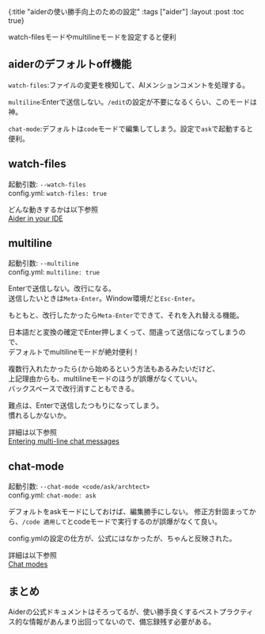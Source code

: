 {:title "aiderの使い勝手向上のための設定"
 :tags  ["aider"]
 :layout :post
 :toc true}

watch-filesモードやmultilineモードを設定すると便利

## aiderのデフォルトoff機能
`watch-files`:ファイルの変更を検知して、AIメンションコメントを処理する。

`multiline`:Enterで送信しない。`/edit`の設定が不要になるくらい、このモードは神。

`chat-mode`:デフォルトは`code`モードで編集してしまう。設定で`ask`で起動すると便利。

## watch-files
起動引数: `--watch-files`  
config.yml: `watch-files: true`

どんな動きするかは以下参照  
[Aider in your IDE](https://aider.chat/docs/usage/watch.html)


## multiline
起動引数: `--multiline`  
config.yml: `multiline: true`

Enterで送信しない。改行になる。  
送信したいときは`Meta-Enter`。Window環境だと`Esc-Enter`。

もともと、改行したかったら`Meta-Enter`でできて、それを入れ替える機能。

日本語だと変換の確定でEnter押しまくって、間違って送信になってしまうので、  
デフォルトでmultilineモードが絶対便利！

複数行入れたかったら`{`から始めるという方法もあるみたいだけど、  
上記理由からも、multilineモードのほうが誤爆がなくていい。  
バックスペースで改行消すこともできる。

難点は、Enterで送信したつもりになってしまう。  
慣れるしかないか。

詳細は以下参照  
[Entering multi-line chat messages](https://aider.chat/docs/usage/commands.html#entering-multi-line-chat-messages)

## chat-mode
起動引数: `--chat-mode <code/ask/archtect>`  
config.yml: `chat-mode: ask`

デフォルトをaskモードにしておけば、編集勝手にしない。
修正方針固まってから、`/code 適用して`とcodeモードで実行するのが誤爆がなくて良い。

config.ymlの設定の仕方が、公式にはなかったが、ちゃんと反映された。

詳細は以下参照  
[Chat modes](https://aider.chat/docs/usage/modes.html)


## まとめ
Aiderの公式ドキュメントはそろってるが、使い勝手良くするベストプラクティス的な情報があんまり出回ってないので、備忘録残す必要がある。
